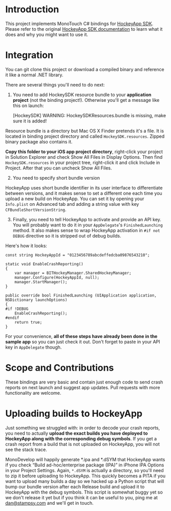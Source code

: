 # Introduction

This project implements MonoTouch C# bindings for [HockeyApp SDK](https://github.com/bitstadium/HockeySDK-iOS). Please refer to the original [HockeyApp SDK documentation](https://github.com/bitstadium/HockeySDK-iOS#introduction) to learn what it does and why you might want to use it.

# Integration

You can git clone this project or download a compiled binary and reference it like a normal .NET library.

There are several things you'll need to do next:

1. You need to add HockeySDK resource bundle to your **application project** (not the binding project!). Otherwise you'll get a message like this on launch:

    [HockeySDK] WARNING: HockeySDKResources.bundle is missing, make sure it is added!

Resource bundle is a directory but Mac OS X Finder pretends it's a file. It is located in binding project directory and called `HockeySDK.resources`. Zipped binary package also contains it.

**Copy this folder to your iOS app project directory**, right-click your project in Solution Explorer and check Show All Files in Display Options. Then find `HockeySDK.resources` in your project tree, right-click it and click Include in Project. After that you can uncheck Show All Files.

2. You need to specify short bundle version

HockeyApp uses short bundle identifier in its user interface to differentiate between versions, and it makes sense to set a different one each time you upload a new build on HockeyApp. You can set it by opening your `Info.plist` on Advanced tab and adding a string value with key `CFBundleShortVersionString`.

3. Finally, you need to tell HockeyApp to activate and provide an API key. You will probably want to do it in your `AppDelegate`'s  `FinishedLaunching` method. It also makes sense to wrap HockeyApp activation in `#if not DEBUG` directive so it is stripped out of debug builds.

Here's how it looks:

    const string HockeyAppId = "0123456789abcdeffedcba09876543210";

    static void EnableCrashReporting()
    {
        var manager = BITHockeyManager.SharedHockeyManager;
        manager.Configure(HockeyAppId, null);
        manager.StartManager();
    }

    public override bool FinishedLaunching (UIApplication application, NSDictionary launchOptions)
    {
    #if !DEBUG
        EnableCrashReporting();
    #endif
        return true;
    }       

For your convenience, **all of these steps have already been done in the sample app** so you can just check it out. Don't forget to paste in your API key in `AppDelegate` though.

# Scope and Contributions

These bindings are very basic and contain just enough code to send crash reports on next launch and suggest app updates. Pull requests with more functionality are welcome.

# Uploading builds to HockeyApp

Just something we struggled with: in order to decode your crash reports, you need to actually **upload the exact builds you have deployed to HockeyApp along with the corresponding debug symbols**. If you get a crash report from a build that is not uploaded on HockeyApp, you will not see the stack trace.

MonoDevelop will happily generate *.ipa and *.dSYM that HockeyApp wants if you check “Build ad-hoc/enterprise package (IPA)” in iPhone IPA Options in your Project Settings. Again, `*.dSYM` is actually a directory, so you'll need to zip it before uploading to HockeyApp. This quickly becomes a PITA if you want to upload many builds a day so we hacked up a Python script that will bump our bundle version after each Release build and upload it to HockeyApp with the debug symbols. This script is somewhat buggy yet so we don't release it yet but if you think it can be useful to you, ping me at dan@stampsy.com and we'll get in touch.